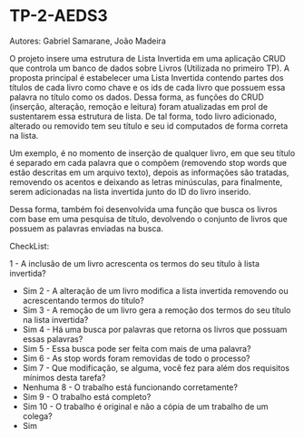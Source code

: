# TP-2-AEDS3

Autores: Gabriel Samarane, João Madeira

O projeto insere uma estrutura de Lista Invertida em uma aplicação CRUD que controla um banco de dados sobre Livros (Utilizada no primeiro TP).
A proposta principal é estabelecer uma Lista Invertida contendo partes dos títulos de cada livro como chave e os ids de cada livro que possuem 
essa palavra no título como os dados. Dessa forma, as funções do CRUD (inserção, alteração, remoção e leitura) foram atualizadas em prol de sustentarem 
essa estrutura de lista. De tal forma, todo livro adicionado, alterado ou removido tem seu título e seu id computados de forma correta na lista.

Um exemplo, é no momento de inserção de qualquer livro, em que seu título é separado em cada palavra que o compõem (removendo stop words que estão
descritas em um arquivo texto), depois as informações são tratadas, removendo os acentos e deixando as letras minúsculas, para finalmente, serem 
adicionadas na lista invertida junto do ID do livro inserido.

Dessa forma, também foi desenvolvida uma função que busca os livros com base em uma pesquisa de título, devolvendo o conjunto de livros que possuem
as palavras enviadas na busca.


CheckList:

1 - A inclusão de um livro acrescenta os termos do seu título à lista invertida?
  - Sim
2 - A alteração de um livro modifica a lista invertida removendo ou acrescentando termos do título?
  - Sim
3 - A remoção de um livro gera a remoção dos termos do seu título na lista invertida? 
  - Sim
4 - Há uma busca por palavras que retorna os livros que possuam essas palavras?
  - Sim
5 - Essa busca pode ser feita com mais de uma palavra?
  - Sim
6 - As stop words foram removidas de todo o processo?
  - Sim
7 - Que modificação, se alguma, você fez para além dos requisitos mínimos desta tarefa?
  - Nenhuma
8 - O trabalho está funcionando corretamente?
  - Sim
9 - O trabalho está completo?
  - Sim
10 - O trabalho é original e não a cópia de um trabalho de um colega?
  - Sim
